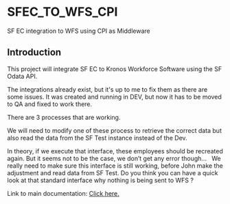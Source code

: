 # SFEC_TO_WFS_CPI
 SF EC integration to WFS using CPI as Middleware

## Introduction

This project will integrate SF EC to Kronos Workforce Software using the SF Odata API.

The integrations already exist, but it's up to me to fix them as there are some issues.  It was created and running in DEV, but now it has to be moved to QA and fixed to work there.

There are  3 processes that are working.

We will need to modify one of these process to retrieve the correct data but also read the data from the SF Test instance instead of the Dev.

In theory, if we execute that interface, these employees should be recreated again. But it seems not to be the case, we don’t get any error though…
 
We really need to make sure this interface is still working, before John make the adjustment and read data from SF Test.
Do you think you can have a quick look at that standard interface why nothing is being sent to WFS ?

Link to main documentation:
[Click here.](sf_ec_to_wfs_using_cpi.md)

